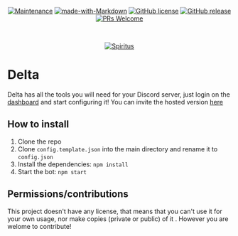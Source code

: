 <div align="center">

[![Maintenance](https://img.shields.io/badge/Maintained%3F-yes-green.svg)](https://github.com/SmaugDev/Spiritus)
[![made-with-Markdown](https://img.shields.io/badge/Made%20with-Markdown-1f425f.svg)](http://commonmark.org)
[![GitHub license](https://img.shields.io/github/license/Naereen/StrapDown.js.svg)](https://github.com/SmaugDev//master/LICENSE)
[![GitHub release](https://img.shields.io/github/release/SmaugDev/Spiritus/releases.svg)](https://gitHub.com/SmaugDev/Spiritus/releases/)
[![PRs Welcome](https://img.shields.io/badge/PRs-welcome-brightgreen.svg?style=flat-square)](http://makeapullrequest.com)

  <br />
  <p>
  <a href="https://top.gg/bot/689210215488684044"><img src="https://top.gg/api/widget/689210215488684044.svg" alt="Spiritus" /></a>
  </p>
</div>

# Delta
Delta has all the tools you will need for your Discord server, just login on the <a href="https://deltabot.tech">dashboard</a> and start configuring it!
You can invite the hosted version [here](https://deltabot.tech/invite)


## How to install
1. Clone the repo
3. Clone `config.template.json` into the main directory and rename it to `config.json`
2. Install the dependencies: `npm install`
3. Start the bot: `npm start`

## Permissions/contributions
This project doesn't have any license, that means that you can't use it for your own usage, nor make copies (private or public) of it 
. However you are welome to contribute!
